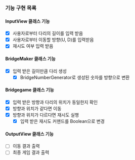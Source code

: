 ### 기능 구현 목록
#### InputView 클래스 기능
- [x] 사용자로부터 다리의 길이를 입력 받음
- [x] 사용자로부터 이동할 방향(U, D)를 입력받음
- [x] 재시도 여부 입력 받음
#### BridgeMaker 클래스 기능
- [x] 입력 받은 길이만큼 다리 생성
  - [x] BridgeNumberGenerator로 생성된 숫자를 방향으로 변환
#### Bridgegame 클래스 기능
- [x] 입력 받은 방향과 다리의 위치가 동일한지 확인
- [x] 방향과 위치가 같다면 이동
- [x] 방향과 위치가 다르다면 재시도 실행
  - [x] 입력 받은 재시도 커맨드를 Boolean으로 변경
#### OutputView 클래스 기능
- [ ] 이동 결과 출력
- [ ] 최종 게임 결과 출력